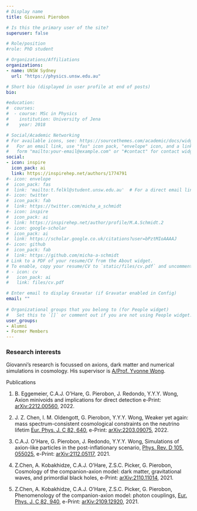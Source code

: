 ```yaml
---
# Display name
title: Giovanni Pierobon

# Is this the primary user of the site?
superuser: false

# Role/position
#role: PhD student

# Organizations/Affiliations
organizations:
- name: UNSW Sydney
  url: "https://physics.unsw.edu.au"

# Short bio (displayed in user profile at end of posts)
bio: 

#education:
#  courses:
#  - course: MSc in Physics
#    institution: University of Jena
#    year: 2018

# Social/Academic Networking
# For available icons, see: https://sourcethemes.com/academic/docs/widgets/#icons
#   For an email link, use "fas" icon pack, "envelope" icon, and a link in the
#   form "mailto:your-email@example.com" or "#contact" for contact widget.
social:
- icon: inspire
  icon_pack: ai
  link: https://inspirehep.net/authors/1774791 
#- icon: envelope
#  icon_pack: fas
#  link: 'mailto:t.felkl@student.unsw.edu.au'  # For a direct email link, use "mailto:test@example.org". #contact
#- icon: twitter
#  icon_pack: fab
#  link: https://twitter.com/micha_a_schmidt
#- icon: inspire
#  icon_pack: ai
#  link: https://inspirehep.net/author/profile/M.A.Schmidt.2
#- icon: google-scholar
#  icon_pack: ai
#  link: https://scholar.google.co.uk/citations?user=bPztMIoAAAAJ
#- icon: github
#  icon_pack: fab
#  link: https://github.com/micha-a-schmidt
# Link to a PDF of your resume/CV from the About widget.
# To enable, copy your resume/CV to `static/files/cv.pdf` and uncomment the lines below.  
# - icon: cv
#   icon_pack: ai
#   link: files/cv.pdf

# Enter email to display Gravatar (if Gravatar enabled in Config)
email: ""
  
# Organizational groups that you belong to (for People widget)
#   Set this to `[]` or comment out if you are not using People widget.  
user_groups:
- Alumni
- Former Members
---
```


### Research interests

Giovanni’s research is focussed on axions, dark matter and numerical simulations in cosmology. His supervisor is [A/Prof. Yvonne Wong](http://www.sydney-cppc.org/authors/wong-yvonne).


Publications 

1. B. Eggemeier, C.A.J. O'Hare, G. Pierobon, J. Redondo, Y.Y.Y. Wong, 
   Axion minivoids and implications for direct detection
   e-Print: [arXiv:2212.00560](https://arxiv.org/abs/2212.00560), 2022.

2. J. Z. Chen, I. M. Oldengott, G. Pierobon, Y.Y.Y. Wong,
   Weaker yet again: mass spectrum-consistent cosmological constraints on the neutrino lifetim 
   [Eur. Phys. J. C 82, 640](https://link.springer.com/article/10.1140/epjc/s10052-022-10518-3), 
   e-Print: [arXiv:2203.09075](https://arxiv.org/abs/2203.09075), 2022.

3. C.A.J. O'Hare, G. Pierobon, J. Redondo, Y.Y.Y. Wong,
   Simulations of axion-like particles in the post-inflationary scenario,
   [Phys. Rev. D 105, 055025](https://journals.aps.org/prd/abstract/10.1103/PhysRevD.105.055025),
   e-Print: [arXiv:2112.05117](https://arxiv.org/abs/2112.05117), 2021.

4. Z.Chen, A. Kobakhidze, C.A.J. O'Hare, Z.S.C. Picker, G. Pierobon,
   Cosmology of the companion-axion model: dark matter, gravitational waves, and primordial black holes,
   e-Print: [arXiv:2110.11014](https://arxiv.org/abs/2110.11014), 2021.

5. Z.Chen, A. Kobakhidze, C.A.J. O'Hare, Z.S.C. Picker, G. Pierobon,
   Phenomenology of the companion-axion model: photon couplings,
   [Eur. Phys. J. C 82, 940](https://link.springer.com/article/10.1140/epjc/s10052-022-10909-6),
   e-Print: [arXiv:2109.12920](https://arxiv.org/abs/2109.12920), 2021.
